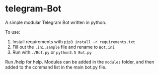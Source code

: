 # telegram-Bot
A simple modular Telegram Bot written in python.

To use:
1. Install requirements with `pip3 install -r requirements.txt`
2. Fill out the `.ini.sample` file and rename to `Bot.ini`
3. Run with `./Bot.py` or `python3.5 Bot.py`

Run /help for help.
Modules can be added in the `modules` folder, and then added to the command list in the main bot.py file.
